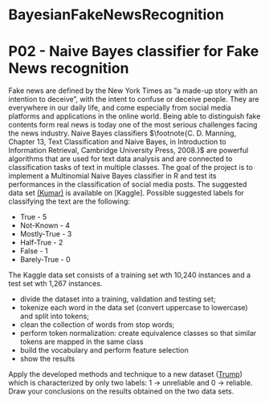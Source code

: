 # BayesianFakeNewsRecognition

# P02 - Naive Bayes classifier for Fake News recognition
Fake news are defined by the New York Times as ”a made-up story with an intention to deceive”, with the intent to confuse or deceive people. They are everywhere in our daily life, and come especially from social media platforms and applications in the online world. Being able to distinguish fake contents form real news is today one of the most serious challenges facing the news industry. Naive Bayes classifiers $\footnote{C. D. Manning, Chapter 13, Text Classification and Naive Bayes, in Introduction to Information
Retrieval, Cambridge University Press, 2008.}$ are powerful algorithms that are used for text data analysis and are connected to classification tasks of text in multiple classes. The goal of the project is to implement a Multinomial Naive Bayes classifier in R and test its performances in the classification of social media posts. The suggested data set [(Kumar)](https://www.kaggle.com/datasets/anmolkumar/fake-news-content-detection?select=train.csv) is available on [Kaggle]. Possible suggested labels for classifying the text are the following:

- True - 5
- Not-Known - 4
- Mostly-True - 3
- Half-True - 2
- False - 1
- Barely-True - 0

The Kaggle data set consists of a training set wth 10,240 instances and a test set wth 1,267 instances.

- divide the dataset into a training, validation and testing set;
- tokenize each word in the data set (convert uppercase to lowercase) and split into tokens;
- clean the collection of words from stop words;
- perform token normalization: create equivalence classes so that similar tokens are mapped in the same class
- build the vocabulary and perform feature selection
- show the results

Apply the developed methods and technique to a new dataset ([Trump](https://www.kaggle.com/competitions/fake-news/data?select=train.csv)) which is characterized by only two labels: 1 → unreliable and 0 → reliable.
Draw your conclusions on the results obtained on the two data sets.
